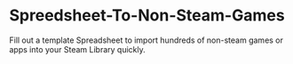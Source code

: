 # Spreedsheet-To-Non-Steam-Games
Fill out a template Spreadsheet to import hundreds of non-steam games or apps into your Steam Library quickly.
